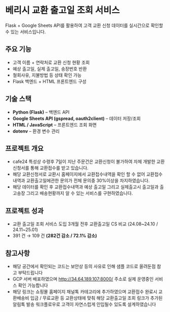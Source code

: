# 베리시 교환 출고일 조회 서비스

Flask + Google Sheets API를 활용하여 고객 교환 신청 데이터를 실시간으로 확인할 수 있는 서비스입니다.  

## 주요 기능
- 고객 이름 + 연락처로 교환 신청 현황 조회
- 예상 출고일, 실제 출고일, 송장번호 반환
- 철회사유, 지불방법 등 상태 확인 가능
- Flask 백엔드 + HTML 프론트엔드 구성

## 기술 스택
- **Python (Flask)** – 백엔드 API
- **Google Sheets API (gspread, oauth2client)** – 데이터 저장/조회
- **HTML / JavaScript** – 프론트엔드 조회 화면
- **dotenv** – 환경 변수 관리

##  프로젝트 개요
- cafe24 특성상 수령후 7일이 지난 주문건은 교환신청이 불가하여 자체 개발한 교환신청서를 통해 교환접수를 받고 있습니다.
- 해당 교환신청서로 교환시 홈페이지에서 교환접수내역을 확인 할 수 없어 교환접수내역과 교환출고일에관한 문의가 전체 문의중 30%이상을 차지하였습니다.
- 해당 데이터를 확인 후 교환접수내역과 예상 출고일 그리고 실제출고시 출고일과 출고송장 그리고 배송현황까지 알 수 있는 서비스를 구현하였습니다.

## 프로젝트 성과
- 교환 출고일 조회 서비스 도입 3개월 전후 교환출고일 CS 비교 (24.08~24.10 / 24.11~25.01)
- 391 건 → 109 건 **(282건 감소 / 72.1% 감소)**

## 참고사항
- 해당 공간에서 확인되는 코드는 보안상 등의 사유로 인해 샘플 코드로 올려둔점 참고 부탁드립니다
- GCP 서버 배포하였으며 http://34.64.189.107:8000/  주소로 실제 운영중인 서비스 확인 가능합니다
- 해당 링크는 쇼핑몰 홈페이지 채널톡 카테고리에 추가하였으며 교환접수 완료시 교환배송비 입금 / 무료교환 등 교환상태에 맞춰 해당 교환출고일 조회 링크가 추가된 알림톡 발송 워크플로우로 고객이 자연스럽게 인입될수 있도록 설계하였습니다
